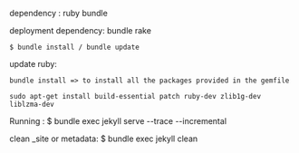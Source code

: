 
dependency :
     ruby
     bundle 

deployment dependency:
    bundle 
    rake

    $ bundle install / bundle update

update ruby:

    bundle install => to install all the packages provided in the gemfile

    sudo apt-get install build-essential patch ruby-dev zlib1g-dev liblzma-dev


Running :
     $ bundle exec jekyll serve --trace --incremental


clean _site or metadata:
    $ bundle exec jekyll clean